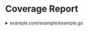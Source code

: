 # Coverage Report


<details> <summary> example.com/example/example.go </summary>

```
  1: package example
  2:
O 3: func example() bool {
O 4: 	println("covered")
X 5: 	if false {
X 6: 		println("not covered")
X 7: 	}
O 8: 	return true
  9: }

```

</details>
